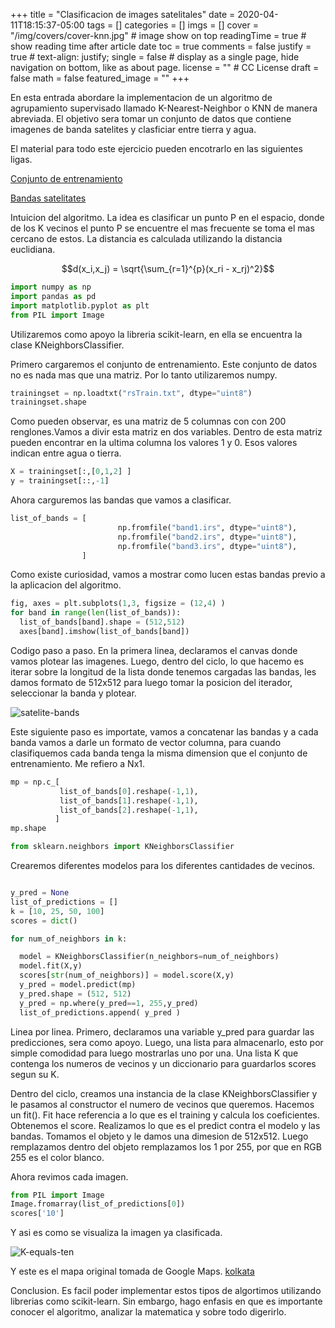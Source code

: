 +++
title = "Clasificacion de images satelitales"
date = 2020-04-11T18:15:37-05:00
tags = []
categories = []
imgs = []
cover = "/img/covers/cover-knn.jpg"  # image show on top
readingTime = true  # show reading time after article date
toc = true
comments = false
justify = true  # text-align: justify;
single = false  # display as a single page, hide navigation on bottom, like as about page.
license = ""  # CC License
draft = false
math = false
featured_image = ""
+++

En esta entrada abordare la implementacion de un algoritmo de agrupamiento supervisado llamado K-Nearest-Neighbor o KNN de manera abreviada. El objetivo sera tomar un conjunto de datos que contiene imagenes de banda satelites y clasficiar entre tierra y agua. 

El material para todo este ejercicio pueden encotrarlo en las siguientes ligas.

[Conjunto de entrenamiento](https://gist.github.com/Marckhz/593f41a78eeedfc2adc53e187f842027)

[Bandas satelitates](https://gofile.io/d/8elxn3)

Intuicion del algoritmo. La idea es clasificar un punto P en el espacio, donde de los K vecinos el punto P se encuentre el mas frecuente se toma el mas cercano de estos. La distancia es calculada utilizando la distancia euclidiana.

$$d(x_i,x_j) = \sqrt{\sum_{r=1}^{p}(x_ri - x_rj)^2}$$

``` python
import numpy as np
import pandas as pd
import matplotlib.pyplot as plt
from PIL import Image
```

Utilizaremos como apoyo la libreria scikit-learn, en ella se encuentra la clase KNeighborsClassifier.


Primero cargaremos el conjunto de entrenamiento. Este conjunto de datos no es nada mas que una matriz. Por lo tanto utilizaremos numpy.

```python
trainingset = np.loadtxt("rsTrain.txt", dtype="uint8")
trainingset.shape
```

Como pueden observar, es una matriz de 5 columnas con con 200 renglones.Vamos a divir esta matriz en dos variables. Dentro de esta matriz pueden encontrar en la ultima columna los valores 1 y 0. Esos valores indican entre agua o tierra.

```python
X = trainingset[:,[0,1,2] ]
y = trainingset[::,-1]
```

Ahora carguremos las bandas que vamos a clasificar.

```python
list_of_bands = [
                        np.fromfile("band1.irs", dtype="uint8"), 
                        np.fromfile("band2.irs", dtype="uint8"),
                        np.fromfile("band3.irs", dtype="uint8"),
                ]       
```

Como existe curiosidad, vamos a mostrar como lucen estas bandas previo a la aplicacion del algoritmo. 

```python
fig, axes = plt.subplots(1,3, figsize = (12,4) )
for band in range(len(list_of_bands)):
  list_of_bands[band].shape = (512,512)
  axes[band].imshow(list_of_bands[band])
```

Codigo paso a paso. En la primera linea, declaramos el canvas donde vamos plotear las imagenes. Luego, dentro del ciclo, lo que hacemo es iterar sobre la longitud de la lista donde tenemos cargadas las bandas, les damos formato de 512x512 para luego tomar la posicion del iterador, seleccionar la banda y plotear. 

![satelite-bands](/img/posts/satelite.png)

Este siguiente paso es importate, vamos a concatenar las bandas y a cada banda vamos a darle un formato de vector columna, para cuando clasifiquemos cada banda tenga la misma dimension que el conjunto de entrenamiento. Me refiero a Nx1.

```python
mp = np.c_[
           list_of_bands[0].reshape(-1,1),
           list_of_bands[1].reshape(-1,1),
           list_of_bands[2].reshape(-1,1),
          ]
mp.shape
```
```python
from sklearn.neighbors import KNeighborsClassifier
```
Crearemos diferentes modelos para los diferentes cantidades de vecinos.

```python

y_pred = None
list_of_predictions = []
k = [10, 25, 50, 100]
scores = dict()

for num_of_neighbors in k:

  model = KNeighborsClassifier(n_neighbors=num_of_neighbors)
  model.fit(X,y)
  scores[str(num_of_neighbors)] = model.score(X,y)
  y_pred = model.predict(mp)
  y_pred.shape = (512, 512)
  y_pred = np.where(y_pred==1, 255,y_pred)
  list_of_predictions.append( y_pred )
```
Linea por linea. Primero, declaramos una variable y_pred para guardar las predicciones, sera como apoyo.
Luego, una lista para almacenarlo, esto por simple comodidad para luego mostrarlas uno por una. Una lista K que contenga los numeros de vecinos y un diccionario para guardarlos scores segun su K. 

Dentro del ciclo, creamos una instancia de la clase KNeighborsClassifier y le pasamos al constructor el numero de vecinos que queremos. Hacemos un fit(). Fit hace referencia  a lo que es el training y calcula los coeficientes. Obtenemos el score. 
Realizamos lo que es el predict contra el modelo y las bandas. 
Tomamos el objeto y le damos una dimesion de 512x512.
Luego remplazamos dentro del objeto remplazamos los 1 por 255, por que en RGB 255 es el color blanco. 

Ahora revimos cada imagen. 

```python
from PIL import Image
Image.fromarray(list_of_predictions[0])
scores['10']
```
Y asi es como se visualiza la imagen ya clasificada.

![K-equals-ten](/img/posts/prediction-satelite.png)

Y este es el mapa original tomada de Google Maps. [kolkata](https://www.google.com/maps/place/Calcuta,+Bengala+Occidental,+India/@22.6206287,88.3571094,11.04z/data=!4m5!3m4!1s0x39f882db4908f667:0x43e330e68f6c2cbc!8m2!3d22.572646!4d88.363895)

Conclusion. Es facil poder implementar estos tipos de algortimos utilizando librerias como scikit-learn. Sin embargo, hago enfasis en que es importante conocer el algoritmo, analizar la matematica y sobre todo digerirlo. 